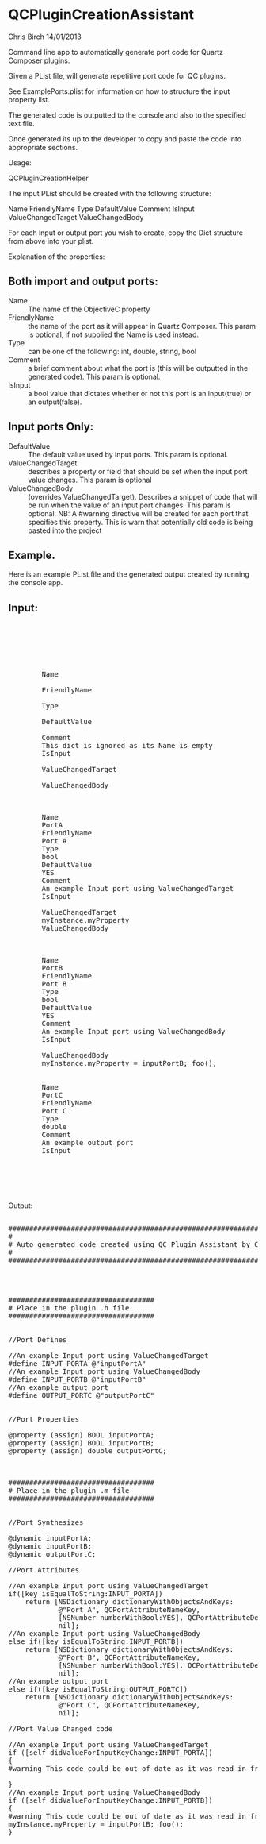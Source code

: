QCPluginCreationAssistant
=========================

Chris Birch
14/01/2013

Command line app to automatically generate port code for Quartz Composer plugins.

Given a PList file, will generate repetitive port code for QC plugins.

See ExamplePorts.plist for information on how to structure the input property list.


The generated code is outputted to the console and also to the specified text file.

Once generated its up to the developer to copy and paste the code into appropriate sections.

Usage:

QCPluginCreationHelper <InputPList> <OutputTextFile>

The input PList should be created with the following structure:

<array>
	<dict>
		<key>Name</key>
		<string></string>
		<key>FriendlyName</key>
		<string></string>
		<key>Type</key>
		<string></string>
		<key>DefaultValue</key>
		<string></string>
		<key>Comment</key>
		<string></string>
		<key>IsInput</key>
		<true/>
		<key>ValueChangedTarget</key>
		<string></string>
		<key>ValueChangedBody</key>
		<string></string>
	</dict>
	<dict />
	<dict />
	<dict />
</array>


For each input or output port you wish to create, copy the Dict structure from above into your plist.

Explanation of the properties:

Both import and output ports:
------------------------------

<dl>
<dt>Name</dt>
<dd>The name of the ObjectiveC property</dd>


<dt>FriendlyName </dt>
<dd>the name of the port as it will appear in Quartz Composer. This param is optional, if not supplied the Name is used instead.</dd>

<dt>Type</dt>
<dd>can be one of the following: int, double, string, bool</dd>

<dt>Comment</dt>
<dd>a brief comment about what the port is (this will be outputted in the generated code). This param is optional.</dd>


<dt>IsInput</dt>
<dd> a bool value that dictates whether or not this port is an input(true) or an output(false).</dd>


</dl>


Input ports Only:
-----------------

<dl>

<dt>DefaultValue</dt>
<dd>The default value used by input ports. This param is optional.</dd>

<dt>ValueChangedTarget</dt>
<dd>describes a property or field that should be set when the input port value changes. This param is optional</dd>

<dt>ValueChangedBody</dt>
<dd>(overrides ValueChangedTarget). Describes a snippet of code that will be run when the value of an input port changes. This param is optional. NB: A #warning  directive will be created for each port that specifies this property. This is warn that potentially old code is being pasted into the project</dd>

</dl>


Example.
---------

Here is an example PList file and the generated output created by running the console app.

Input: 
--------

<pre>

<?xml version="1.0" encoding="UTF-8"?>
<!DOCTYPE plist PUBLIC "-//Apple//DTD PLIST 1.0//EN" "http://www.apple.com/DTDs/PropertyList-1.0.dtd">
<plist version="1.0">
<array>
	<dict>
		<key>Name</key>
		<string></string>
		<key>FriendlyName</key>
		<string></string>
		<key>Type</key>
		<string></string>
		<key>DefaultValue</key>
		<string></string>
		<key>Comment</key>
		<string>This dict is ignored as its Name is empty</string>
		<key>IsInput</key>
		<true/>
		<key>ValueChangedTarget</key>
		<string></string>
		<key>ValueChangedBody</key>
		<string></string>
	</dict>
	<dict>
		<key>Name</key>
		<string>PortA</string>
		<key>FriendlyName</key>
		<string>Port A</string>
		<key>Type</key>
		<string>bool</string>
		<key>DefaultValue</key>
		<string>YES</string>
		<key>Comment</key>
		<string>An example Input port using ValueChangedTarget</string>
		<key>IsInput</key>
		<true/>
		<key>ValueChangedTarget</key>
		<string>myInstance.myProperty</string>
		<key>ValueChangedBody</key>
		<string></string>
	</dict>
	<dict>
		<key>Name</key>
		<string>PortB</string>
		<key>FriendlyName</key>
		<string>Port B</string>
		<key>Type</key>
		<string>bool</string>
		<key>DefaultValue</key>
		<string>YES</string>
		<key>Comment</key>
		<string>An example Input port using ValueChangedBody</string>
		<key>IsInput</key>
		<true/>
		<key>ValueChangedBody</key>
		<string>myInstance.myProperty = inputPortB; foo();</string>
	</dict>
	<dict>
		<key>Name</key>
		<string>PortC</string>
		<key>FriendlyName</key>
		<string>Port C</string>
		<key>Type</key>
		<string>double</string>
		<key>Comment</key>
		<string>An example output port</string>
		<key>IsInput</key>
		<false/>
	</dict>
</array>
</plist>

</pre>


Output:

<pre>

#######################################################################
#
# Auto generated code created using QC Plugin Assistant by Chris Birch
#
#######################################################################




###################################
# Place in the plugin .h file
###################################


//Port Defines

//An example Input port using ValueChangedTarget
#define INPUT_PORTA @"inputPortA"
//An example Input port using ValueChangedBody
#define INPUT_PORTB @"inputPortB"
//An example output port
#define OUTPUT_PORTC @"outputPortC"


//Port Properties

@property (assign) BOOL inputPortA;
@property (assign) BOOL inputPortB;
@property (assign) double outputPortC;



###################################
# Place in the plugin .m file
###################################


//Port Synthesizes

@dynamic inputPortA;
@dynamic inputPortB;
@dynamic outputPortC;

//Port Attributes

//An example Input port using ValueChangedTarget
if([key isEqualToString:INPUT_PORTA])
    return [NSDictionary dictionaryWithObjectsAndKeys:
            @"Port A", QCPortAttributeNameKey,
            [NSNumber numberWithBool:YES], QCPortAttributeDefaultValueKey,
            nil];
//An example Input port using ValueChangedBody
else if([key isEqualToString:INPUT_PORTB])
    return [NSDictionary dictionaryWithObjectsAndKeys:
            @"Port B", QCPortAttributeNameKey,
            [NSNumber numberWithBool:YES], QCPortAttributeDefaultValueKey,
            nil];
//An example output port
else if([key isEqualToString:OUTPUT_PORTC])
    return [NSDictionary dictionaryWithObjectsAndKeys:
            @"Port C", QCPortAttributeNameKey,
            nil];

//Port Value Changed code

//An example Input port using ValueChangedTarget
if ([self didValueForInputKeyChange:INPUT_PORTA])
{
#warning This code could be out of date as it was read in from Ports PList

}
//An example Input port using ValueChangedBody
if ([self didValueForInputKeyChange:INPUT_PORTB])
{
#warning This code could be out of date as it was read in from Ports PList
myInstance.myProperty = inputPortB; foo();
}

</pre>

